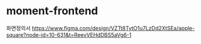 # moment-frontend

 화면정의서
 https://www.figma.com/design/VZTt8TytO1u7LzDd2XtSEa/apple-square?node-id=10-631&t=ReevVEHdDBS5aVg6-1
